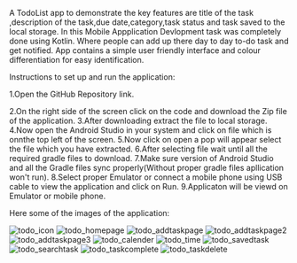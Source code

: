 A TodoList app to demonstrate the key features are title of the task ,description of  the task,due date,category,task status and task saved to the local storage.
In this Mobile Appplication Devlopment task was completely done using Kotlin. Where people can add up there day to day to-do task and get notified. App contains a simple user friendly interface and colour differentiation for easy identification.


Instructions to set up and run the application:

1.Open the GitHub Repository link.

2.On the right side of the screen click on the code and download the Zip file of the application.
3.After downloading extract the file to local storage.
4.Now open the Android Studio in your system and click on file which is onnthe top left of the screen.
5.Now click on open a pop will appear select the file which you have extracted.
6.After selecting file wait until all the required gradle files to download.
7.Make sure version of Android Studio and  all the Gradle files sync properly(Without proper gradle files apllication won't run).
8.Select proper Emulator or connect a mobile phone using USB cable to view the application and click on Run.
9.Applicaton will be viewd on Emulator or mobile phone.


Here some of the images of the application:


![todo_icon](https://github.com/vamshithatikonda/KEKAMVSR240008_TodoList/assets/134948743/947bbd9c-aed1-44ed-8e94-ab11184ee476)
![todo_homepage](https://github.com/vamshithatikonda/KEKAMVSR240008_TodoList/assets/134948743/a1dd0679-cd2e-46d6-a99f-17b8f1d0f5e0)
![todo_addtaskpage](https://github.com/vamshithatikonda/KEKAMVSR240008_TodoList/assets/134948743/ce85bb60-141b-49f8-b94d-a8c0b00b9174)
![todo_addtaskpage2](https://github.com/vamshithatikonda/KEKAMVSR240008_TodoList/assets/134948743/b48614fc-454e-4590-9841-ac2fbaf7d798)
![todo_addtaskpage3](https://github.com/vamshithatikonda/KEKAMVSR240008_TodoList/assets/134948743/407cbb90-a74e-420b-ad6a-4a929bbf6347)
![todo_calender](https://github.com/vamshithatikonda/KEKAMVSR240008_TodoList/assets/134948743/76ad5cbe-0c94-406b-baa7-ea53442ae78a)
![todo_time](https://github.com/vamshithatikonda/KEKAMVSR240008_TodoList/assets/134948743/94c8e00d-80cd-4287-8da4-e18b2e8c46ad)
![todo_savedtask](https://github.com/vamshithatikonda/KEKAMVSR240008_TodoList/assets/134948743/abb6e89c-39da-45ec-bbc7-375034ffca7b)
![todo_searchtask](https://github.com/vamshithatikonda/KEKAMVSR240008_TodoList/assets/134948743/096615cb-b4e9-4492-a5b6-d83f910ff0a0)
![todo_taskcomplete](https://github.com/vamshithatikonda/KEKAMVSR240008_TodoList/assets/134948743/fda68a6c-e0e1-4da2-9be1-6cbdf4702b26)
![todo_taskdelete](https://github.com/vamshithatikonda/KEKAMVSR240008_TodoList/assets/134948743/588c6522-dc3a-472f-a6f2-a95c7be04e08)
